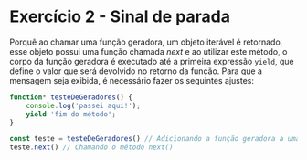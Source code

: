 # Exercício 2 - Sinal de parada

Porquê ao chamar uma função geradora, um objeto iterável é retornado, esse objeto possui uma função chamada _next_ e ao utilizar este método, o corpo da função geradora é executado até a primeira expressão `yield`, que define o valor que será devolvido no retorno da função. Para que a mensagem seja exibida, é necessário fazer os seguintes ajustes:
```javascript
function* testeDeGeradores() {
    console.log('passei aqui!');
    yield 'fim do método';
}

const teste = testeDeGeradores() // Adicionando a função geradora a uma variável/constante "teste"
teste.next() // Chamando o método next()
```